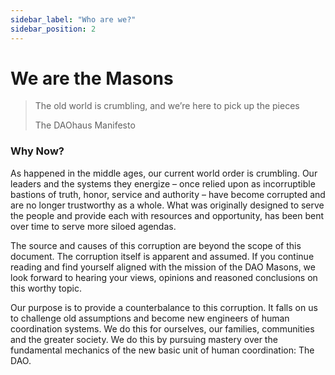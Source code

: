 ```yaml
---
sidebar_label: "Who are we?"
sidebar_position: 2
---
```


# We are the Masons

> The old world is crumbling, and we’re here to pick up the pieces
>
> The DAOhaus Manifesto

### Why Now?

As happened in the middle ages, our current world order is crumbling. Our leaders and the systems they energize – once relied upon as incorruptible bastions of truth, honor, service and authority – have become corrupted and are no longer trustworthy as a whole. What was originally designed to serve the people and provide each with resources and opportunity, has been bent over time to serve more siloed agendas.

The source and causes of this corruption are beyond the scope of this document. The corruption itself is apparent and assumed. If you continue reading and find yourself aligned with the mission of the DAO Masons, we look forward to hearing your views, opinions and reasoned conclusions on this worthy topic.

Our purpose is to provide a counterbalance to this corruption. It falls on us to challenge old assumptions and become new engineers of human coordination systems. We do this for ourselves, our families, communities and the greater society. We do this by pursuing mastery over the fundamental mechanics of the new basic unit of human coordination: The DAO.
